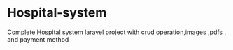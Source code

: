 # Hospital-system
Complete Hospital system laravel project with crud operation,images ,pdfs , and payment method
